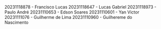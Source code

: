 20231118878 - Francisco Lucas
20231118647 - Lucas Gabriel
20231118973 - Paulo André
20231110653 - Edson Soares
20231110601 - Yan Victor
20231111076 - Guilherme de Lima
20231110960 - Guilhereme do Nascimento
